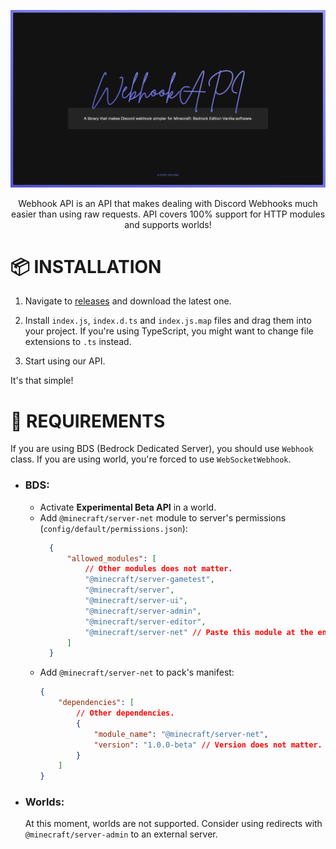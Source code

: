 ![banner](./.github/assets/banner.png)

<p align="center">
    Webhook API is an API that makes dealing with Discord Webhooks much easier than using raw requests. API covers 100% support for HTTP modules and supports worlds!
</p>

# 📦 INSTALLATION
1. Navigate to [releases](https://github.com/m0lc14kk/WebhookAPI/releases) and download the latest one.

2. Install `index.js`, `index.d.ts` and `index.js.map` files and drag them into your project. If you're using TypeScript, you might want to change file extensions to `.ts` instead.

3. Start using our API.

It's that simple!

# 📌 REQUIREMENTS
If you are using BDS (Bedrock Dedicated Server), you should use `Webhook` class. If you are using world, you're forced to use `WebSocketWebhook`.

- ### BDS:
    - Activate **Experimental Beta API** in a world.
    - Add `@minecraft/server-net` module to server's permissions (`config/default/permissions.json`):
      ```json
        {
            "allowed_modules": [
                // Other modules does not matter.
                "@minecraft/server-gametest",
                "@minecraft/server",
                "@minecraft/server-ui",
                "@minecraft/server-admin",
                "@minecraft/server-editor",
                "@minecraft/server-net" // Paste this module at the end of a file.
            ]
        }
        ```
    - Add `@minecraft/server-net` to pack's manifest:
        ```json
        {
            "dependencies": [
                // Other dependencies.
                {
                    "module_name": "@minecraft/server-net",
                    "version": "1.0.0-beta" // Version does not matter.
                }
            ]
        }

- ### Worlds:
    At this moment, worlds are not supported. Consider using redirects with `@minecraft/server-admin` to an external server.
